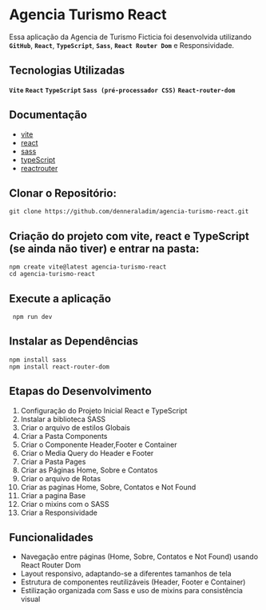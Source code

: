 
# Agencia Turismo React


Essa aplicação da Agencia de Turismo Ficticia foi desenvolvida utilizando **`GitHub`**, **`React`**, **`TypeScript`**, **`Sass`**, **`React Router Dom`**  e Responsividade.



##  Tecnologias Utilizadas

**`Vite`**
**`React`**
**`TypeScript`**
**`Sass (pré-processador CSS)`**
**`React-router-dom`**

## Documentação

- [vite](https://vitejs.dev/)
- [react](https://react.dev/)
- [sass](https://sass-lang.com/)
- [typeScript](https://www.typescriptlang.org/)
- [reactrouter](https://reactrouter.com/)

## Clonar o Repositório:

    git clone https://github.com/denneraladim/agencia-turismo-react.git

 ## Criação do projeto com vite, react e TypeScript (se ainda não tiver) e entrar na pasta: 

    npm create vite@latest agencia-turismo-react
    cd agencia-turismo-react

## Execute a aplicação

     npm run dev  

## Instalar as Dependências

    npm install sass
    npm install react-router-dom

## Etapas do Desenvolvimento

1. Configuração do Projeto Inicial React e TypeScript
2. Instalar a biblioteca SASS
3. Criar o arquivo de estilos Globais
4. Criar a Pasta Components
5. Criar o Componente Header,Footer e Container
6. Criar o Media Query do Header e Footer
7. Criar a Pasta Pages
8. Criar as Páginas Home, Sobre e Contatos
9. Criar o arquivo de Rotas
10. Criar as paginas Home, Sobre, Contatos e Not Found
11. Criar a pagina Base
12. Criar o mixins com o SASS
13. Criar a Responsividade 

##  Funcionalidades

 - Navegação entre páginas (Home, Sobre, Contatos e Not Found) usando React Router Dom
-  Layout responsivo, adaptando-se a diferentes tamanhos de tela
-  Estrutura de componentes reutilizáveis (Header, Footer e Container)
-  Estilização organizada com Sass e uso de mixins para consistência visual


